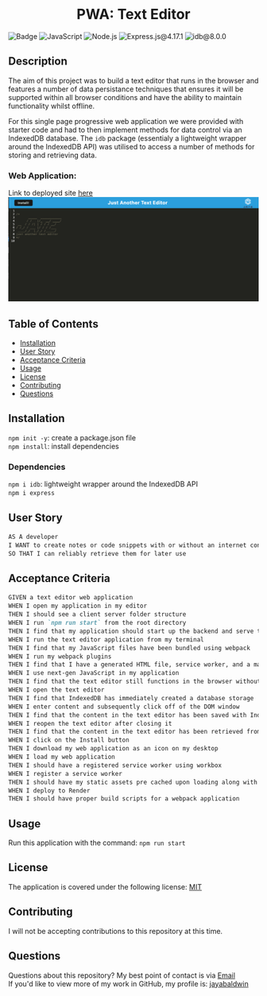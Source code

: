 <br>
  <h1 align="center">PWA: Text Editor</h1>

![Badge](https://img.shields.io/badge/License-MIT-yellow.svg) ![JavaScript](https://img.shields.io/badge/JavaScript-red) ![Node.js](https://img.shields.io/badge/Node.js-blue) ![Express.js@4.17.1](https://img.shields.io/badge/Express@4.17.1-green) ![idb@8.0.0](https://img.shields.io/badge/idb@8.0.0-purple)

## Description

The aim of this project was to build a text editor that runs in the browser and features a number of data persistance techniques that ensures it will be supported within all browser conditions and have the ability to maintain functionality whilst offline.

For this single page progressive web application we were provided with starter code and had to then implement methods for data control via an IndexedDB database. The `idb` package (essentialy a lightweight wrapper around the IndexedDB API) was utilised to access a number of methods for storing and retrieving data.
<br>

### Web Application:

Link to deployed site [here](https://jate-text-editor1234-7977bf753050.herokuapp.com/)
![Website Screenshot](./assets/jate-screenshot.png)

## Table of Contents

- [Installation](#installation)
- [User Story](#user-story)
- [Acceptance Criteria](#acceptance-criteria)
- [Usage](#usage)
- [License](#license)
- [Contributing](#contributing)
- [Questions](#questions)

## Installation

`npm init -y`: create a package.json file
<br>
`npm install`: install dependencies

### Dependencies

`npm i idb`: lightweight wrapper around the IndexedDB API
<br>
`npm i express`

## User Story

```md
AS A developer
I WANT to create notes or code snippets with or without an internet connection
SO THAT I can reliably retrieve them for later use
```

## Acceptance Criteria

```md
GIVEN a text editor web application
WHEN I open my application in my editor
THEN I should see a client server folder structure
WHEN I run `npm run start` from the root directory
THEN I find that my application should start up the backend and serve the client
WHEN I run the text editor application from my terminal
THEN I find that my JavaScript files have been bundled using webpack
WHEN I run my webpack plugins
THEN I find that I have a generated HTML file, service worker, and a manifest file
WHEN I use next-gen JavaScript in my application
THEN I find that the text editor still functions in the browser without errors
WHEN I open the text editor
THEN I find that IndexedDB has immediately created a database storage
WHEN I enter content and subsequently click off of the DOM window
THEN I find that the content in the text editor has been saved with IndexedDB
WHEN I reopen the text editor after closing it
THEN I find that the content in the text editor has been retrieved from our IndexedDB
WHEN I click on the Install button
THEN I download my web application as an icon on my desktop
WHEN I load my web application
THEN I should have a registered service worker using workbox
WHEN I register a service worker
THEN I should have my static assets pre cached upon loading along with subsequent pages and static assets
WHEN I deploy to Render
THEN I should have proper build scripts for a webpack application
```

## Usage

Run this application with the command:
`npm run start`

## License

The application is covered under the following license: [MIT](https://opensource.org/licenses/MIT)

## Contributing

I will not be accepting contributions to this repository at this time.
<br>

## Questions

Questions about this repository? My best point of contact is via [Email](mailto:jayastarrbaldwin@gmail.com)
<br>
If you'd like to view more of my work in GitHub, my profile is: [jayabaldwin](https://github.com/jayabaldwin)

